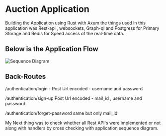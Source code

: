 # Auction Application

Building the Application using Rust with Axum the things used in this application was Rest-api , websockets, Graph-ql and Postgress for Primary Storage and Redis for Speed access of the real-time data.

## Below is the Application Flow

![Sequence Diagram](/home/phani/Documents/activity.jpg)


## Back-Routes

/authentication/login - Post Url encoded - username and password

/authentication/sign-up Post Url encoded - mail_id , username and password

/authentication/forget-password same but only mail_id

My Next thing was to check whether all Rest API's were implemented or not
along with handlers by cross checking with application sequence diagram.

